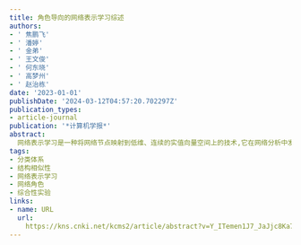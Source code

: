 ```yaml
---
title: 角色导向的网络表示学习综述
authors:
- ' 焦鹏飞'
- ' 潘婷'
- ' 金弟'
- ' 王文俊'
- ' 何东晓'
- ' 高梦州'
- ' 赵治栋'
date: '2023-01-01'
publishDate: '2024-03-12T04:57:20.702297Z'
publication_types:
- article-journal
publication: '*计算机学报*'
abstract: 
  网络表示学习是一种将网络节点映射到低维、连续的实值向量空间上的技术,它在网络分析中发挥着重要作用.社团导向的网络表示学习作为目前研究的主要分支之一,主张在学习的节点表示中保持自身的社团属性,如节点的邻近性,使得相近节点具有相似表示.这类方法虽然可以挖掘现实系统中具有明显聚集特征的实体集合,但因其未考虑节点结构上的相似性,导致它们无法识别扮演相同角色、发挥类似功能的实体.近些年,一些方法结合角色的概念,利用节点在网络中的连接模式来派生节点表示,这使得学习到的表示可以尽可能地保持原始网络中节点的结构相似性.尽管这种面向角色的网络表示学习对于现实场景的分析及网络科学的发展起到了一定推动作用,但是目前对该领域的研究仍然非常有限,已有工作缺乏统一的理论解释和实验比较.本文主要对近年来角色导向的网络表示学习工作进行了系统性综述:首先,本文结合相关概念及理论知识,分析了社团导向和角色导向网络表示学习的区别;接着,在总结现有角色导向网络表示学习方法的基础上,给出了一种全新的分类方式,以把握不同算法的本质原理;随后,本文在具有社团或角色标签的十个实验数据集上对基于社团或角色的算法进行了可视化、节点分类、聚类、鲁棒性分析和参数敏感性分析实验,以此横向比较社团与角色这两个重要概念的内在区别,纵向评估角色导向网络表示学习方法在不同学习机制下的性能差异;此外,为进一步推动该领域的深入发展,本文提供了一个集数据、算法、分析于一体的角色导向的网络表示学习平台,服务于该领域的后续研究;最后,本文对角色导向的网络表示学习面临的挑战和未来发展趋势进行了总结和展望.
tags:
- 分类体系
- 结构相似性
- 网络表示学习
- 网络角色
- 综合性实验
links:
- name: URL
  url: 
    https://kns.cnki.net/kcms2/article/abstract?v=Y_ITemen1J7_JaJjc8Ka7bY8GKYAHV03HychIDRwRc_FeRhuiyR-_i5tFbkFP_Nw1Tx4NYuRfYE2xxJr0aC7qGW8WVWAs2gC1EGW6DzDHZJ0SCC9YukupOzKcxHrLKIQFU055EdKMy6FZIyyRN6Tuw==&uniplatform=NZKPT&language=CHS
---
```

